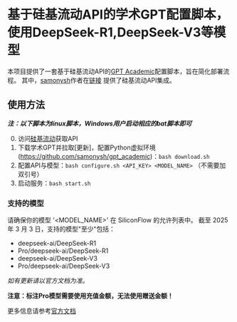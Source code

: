 # 基于硅基流动API的学术GPT配置脚本，使用DeepSeek-R1,DeepSeek-V3等模型

本项目提供了一套基于硅基流动API的[GPT Academic](https://github.com/binary-husky/gpt_academic)配置脚本，旨在简化部署流程。
其中，[samonysh](https://github.com/samonysh)作者在[链接](https://github.com/binary-husky/gpt_academic/pull/2131)
提供了硅基流动API集成。

## 使用方法

***注：以下脚本为linux脚本，Windows用户启动相应的bat脚本即可***

0. 访问[硅基流动](https://cloud.siliconflow.cn/account/ak)获取API
1. 下载学术GPT并拉取[更新]，配置Python虚拟环境(https://github.com/samonysh/gpt_academic)：`bash download.sh`
2. 配置API与模型：`bash configure.sh <API_KEY> <MODEL_NAME>` （不需要加双引号）
3. 启动服务：`bash start.sh`

### 支持的模型

请确保你的模型 '<MODEL_NAME>' 在 SiliconFlow 的允许列表中。
截至 2025 年 3 月 3 日，支持的模型"至少"包括：

- deepseek-ai/DeepSeek-R1
- Pro/deepseek-ai/DeepSeek-R1
- deepseek-ai/DeepSeek-V3
- Pro/deepseek-ai/DeepSeek-V3

*如有更新请以官方文档为准。*

**注意：标注Pro模型需要使用充值金额，无法使用赠送金额！**

更多信息请参考[官方文档](https://docs.siliconflow.cn/cn/api-reference/chat-completions/chat-completions)
